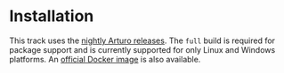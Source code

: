 # Installation

This track uses the [nightly Arturo releases][nightly]. The `full` build is required for package support and is currently supported for only Linux and Windows platforms. An [official Docker image][docker-image] is also available.


[nightly]: https://github.com/arturo-lang/nightly/releases
[docker-image]: https://hub.docker.com/r/arturolang/arturo
